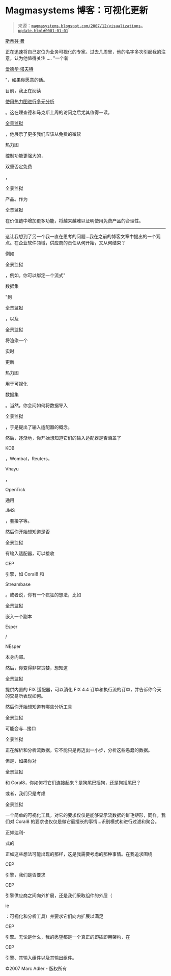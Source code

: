 <!--yml

分类：未分类

日期：2024-05-18 05:05:01

-->

# Magmasystems 博客：可视化更新

> 来源：[`magmasystems.blogspot.com/2007/12/visualizations-update.html#0001-01-01`](http://magmasystems.blogspot.com/2007/12/visualizations-update.html#0001-01-01)

[斯蒂芬·费](http://www.perceptualedge.com/about.php)

正在迅速将自己定位为业务可视化的专家。过去几周里，他的名字多次引起我的注意，认为他值得关注 .... "一个新

[爱德华·塔夫特](http://www.edwardtufte.com/tufte/)

"，如果你愿意的话。

目前，我正在阅读

[使用热力图进行多元分析](http://www.perceptualedge.com/articles/b-eye/heatmaps.pdf)

。这在理查德和马克斯上周的访问之后尤其值得一读。

[全景监狱](http://www.panopticon.com/panopticon/)

，他展示了更多我们应该从免费的微软

热力图

控制功能更强大的，

双重否定免费

，

全景监狱

产品。作为

全景监狱

在价值链中增加更多功能，将越来越难以证明使用免费产品的合理性。

------------------------------------

这让我想到了另一个我一直在思考的问题...我在之前的博客文章中提出的一个观点。在企业软件领域，供应商的责任从何开始，又从何结束？

例如

全景监狱

，例如。你可以绑定一个流式"

数据集

"到

全景监狱

，以及

全景监狱

将渲染一个

实时

更新

热力图

用于可视化

数据集

。当然，你会问如何将数据导入

全景监狱

，于是提出了输入适配器的概念。

然后，逐渐地，你开始想知道它们的输入适配器是否涵盖了

KDB

，Wombat，Reuters，

Vhayu

，

OpenTick

通用

JMS

，套接字等。

然后你开始想知道是否

全景监狱

有输入适配器，可以接收

CEP

引擎，如 Coral8 和

Streambase

。或者说，你有一个疯狂的想法，比如

全景监狱

嵌入一个副本

Esper

/

NEsper

本身内部。

然后，你变得非常贪婪，想知道

全景监狱

提供内置的 FIX 适配器，可以消化 FIX 4.4 订单和执行流的订单，并告诉你今天的交易所表现如何。

然后你开始想知道有哪些分析工具

全景监狱

可能会与...接口

全景监狱

正在解析和分析流数据，它不能只是再迈出一小步，分析这些愚蠢的数据。

但是，如果你对

全景监狱

和 Coral8，你如何将它们连接起来？是狗尾巴摇狗，还是狗摇尾巴？

或者，我们只是考虑

全景监狱

一个简单的可视化工具，对它的要求仅仅是能够显示流数据的鲜艳矩形，同样，我们对 Coral8 的要求也仅仅是做它最擅长的事情...识别模式和进行过滤和聚合。

正如达利-

式的

正如这些想法可能出现的那样，这是我需要考虑的那种事情。在我追求围绕

CEP

引擎，我们是否要求

CEP

引擎供应商之间向外扩展，还是我们采取组件的外层（

ie

：可视化和分析工具）并要求它们向内扩展以满足

CEP

引擎。无论是什么，我的愿望都是一个真正的即插即用架构，在

CEP

引擎、其输入组件以及其输出组件。

©2007 Marc Adler - 版权所有
